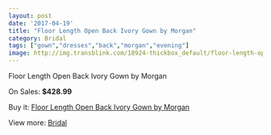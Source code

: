 ```yaml
---
layout: post
date: '2017-04-19'
title: "Floor Length Open Back Ivory Gown by Morgan"
category: Bridal
tags: ["gown","dresses","back","morgan","evening"]
image: http://img.transblink.com/18924-thickbox_default/floor-length-open-back-ivory-gown-by-morgan.jpg
---
```

Floor Length Open Back Ivory Gown by Morgan

On Sales: **$428.99**
<a href="https://www.transblink.com/en/bridal/5914-floor-length-open-back-ivory-gown-by-morgan.html"><amp-img layout="responsive" width="600" height="600" src="//img.transblink.com/18924-thickbox_default/floor-length-open-back-ivory-gown-by-morgan.jpg" alt="Floor Length Open Back Ivory Gown by Morgan 0" /></a>
<a href="https://www.transblink.com/en/bridal/5914-floor-length-open-back-ivory-gown-by-morgan.html"><amp-img layout="responsive" width="600" height="600" src="//img.transblink.com/18925-thickbox_default/floor-length-open-back-ivory-gown-by-morgan.jpg" alt="Floor Length Open Back Ivory Gown by Morgan 1" /></a>

Buy it: [Floor Length Open Back Ivory Gown by Morgan](https://www.transblink.com/en/bridal/5914-floor-length-open-back-ivory-gown-by-morgan.html "Floor Length Open Back Ivory Gown by Morgan")

View more: [Bridal](https://www.transblink.com/en/3-bridal "Bridal")
